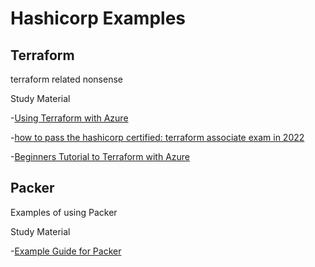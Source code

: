 # Hashicorp Examples

## Terraform
terraform related nonsense

Study Material

 -[Using Terraform with Azure](https://youtu.be/JKVkblsp3cM)

-[how to pass the hashicorp certified: terraform associate exam in 2022](https://youtu.be/R6tVMpNtvQo)

-[Beginners Tutorial to Terraform with Azure](https://www.youtube.com/watch?v=gyZdCzdkSY4)


## Packer
Examples of using Packer 

Study Material

-[Example Guide for Packer](https://youtube.com/playlist?list=PL8VzFQ8k4U1Jp6eWgHSXHiiRWRvPyCKRj)